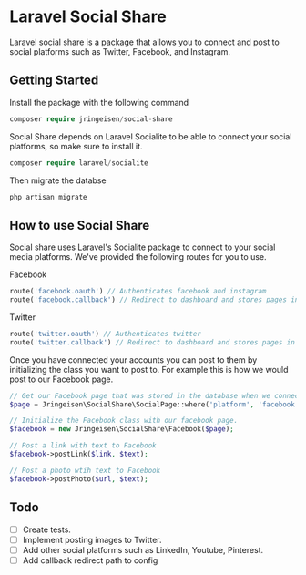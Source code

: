 # Laravel Social Share
Laravel social share is a package that allows you to connect and post to social platforms such as Twitter, Facebook, and Instagram.

## Getting Started

Install the package with the following command
```php
composer require jringeisen/social-share
```

Social Share depends on Laravel Socialite to be able to connect your social platforms, so make sure to install it.
```php
composer require laravel/socialite
```

Then migrate the databse
```php
php artisan migrate
```

## How to use Social Share

Social share uses Laravel's Socialite package to connect to your social media platforms. We've provided the following routes for you to use.

Facebook
```php
route('facebook.oauth') // Authenticates facebook and instagram
route('facebook.callback') // Redirect to dashboard and stores pages in database
```

Twitter
```php
route('twitter.oauth') // Authenticates twitter
route('twitter.callback') // Redirect to dashboard and stores pages in database
```

Once you have connected your accounts you can post to them by initializing the class you want to post to. For example this is how we would post to our Facebook page.

```php
// Get our Facebook page that was stored in the database when we connected to it.
$page = Jringeisen\SocialShare\SocialPage::where('platform', 'facebook')->first();

// Initialize the Facebook class with our facebook page.
$facebook = new Jringeisen\SocialShare\Facebook($page);

// Post a link with text to Facebook
$facebook->postLink($link, $text);

// Post a photo wtih text to Facebook
$facebook->postPhoto($url, $text);
```

## Todo
- [ ] Create tests.
- [ ] Implement posting images to Twitter.
- [ ] Add other social platforms such as LinkedIn, Youtube, Pinterest.
- [ ] Add callback redirect path to config
